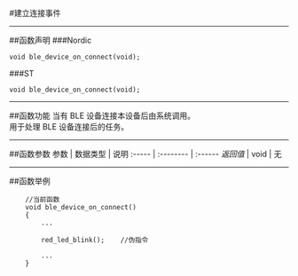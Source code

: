 #建立连接事件
***
##函数声明
###Nordic
```
void ble_device_on_connect(void);
```

###ST
```
void ble_device_on_connect(void);
```

***
##函数功能
当有 BLE 设备连接本设备后由系统调用。  
用于处理 BLE 设备连接后的任务。 

***
##函数参数
参数    | 数据类型   | 说明
:----- | :-------- | :------
*返回值*  | void      | 无

***
##函数举例
```
	//当前函数
	void ble_device_on_connect()
	{
		...
		
		red_led_blink();	//伪指令
		
		...
	}
```	


